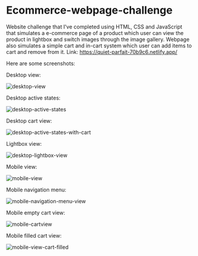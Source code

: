 # Ecommerce-webpage-challenge
Website challenge that I've completed using HTML, CSS and JavaScript that simulates a e-commerce page of a product which user can view the product in lightbox and switch images through the image gallery. Webpage also simulates a simple cart and in-cart system which user can add items to cart and remove from it. Link: https://quiet-parfait-70b9c6.netlify.app/

Here are some screenshots:

Desktop view:

![desktop-view](https://user-images.githubusercontent.com/74245258/195049784-62856d81-8ba0-4b25-9a45-d62d233429ac.png)

Desktop active states:

![desktop-active-states](https://user-images.githubusercontent.com/74245258/195049853-839c2cf4-158d-4012-9ec5-55c8467fcdb8.png)

Desktop cart view:

![desktop-active-states-with-cart](https://user-images.githubusercontent.com/74245258/195049900-97a1e277-61da-4860-8e7d-fc78745cc391.png)

Lightbox view:

![desktop-lightbox-view](https://user-images.githubusercontent.com/74245258/195050106-ba1fe6ef-8dfd-4268-9d13-75b91fc28c3a.png)

Mobile view:

![mobile-view](https://user-images.githubusercontent.com/74245258/195050146-b1301197-d65b-4709-9666-15052c6aa057.png)

Mobile navigation menu:

![mobile-navigation-menu-view](https://user-images.githubusercontent.com/74245258/195050268-ff54cdde-e64d-40a5-ba60-18b4479ddbdc.png)

Mobile empty cart view:

![mobile-cartview](https://user-images.githubusercontent.com/74245258/195050447-87a56652-df07-47d4-91a5-4dcf7622ae41.png)

Mobile filled cart view:

![mobile-view-cart-filled](https://user-images.githubusercontent.com/74245258/195050514-31c60d53-a07f-45ca-9391-d8aed4f203c1.png)
